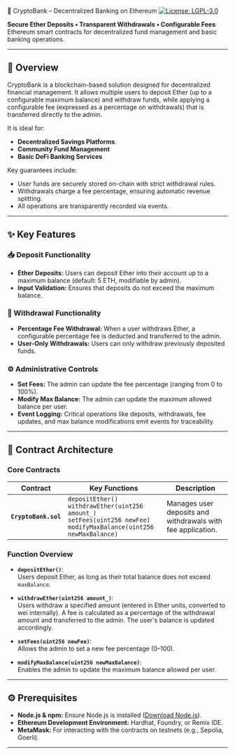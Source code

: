  🏦 CryptoBank – Decentralized Banking on Ethereum
[![License: LGPL-3.0](https://img.shields.io/badge/License-LGPL--3.0-blue.svg)](https://www.gnu.org/licenses/lgpl-3.0)

**Secure Ether Deposits • Transparent Withdrawals • Configurable Fees**  
Ethereum smart contracts for decentralized fund management and basic banking operations.

---

## 📝 Overview
CryptoBank is a blockchain-based solution designed for decentralized financial management. It allows multiple users to deposit Ether (up to a configurable maximum balance) and withdraw funds, while applying a configurable fee (expressed as a percentage on withdrawals) that is transferred directly to the admin. 

It is ideal for:
- **Decentralized Savings Platforms**
- **Community Fund Management**
- **Basic DeFi Banking Services**

Key guarantees include:
- User funds are securely stored on-chain with strict withdrawal rules.
- Withdrawals charge a fee percentage, ensuring automatic revenue splitting.
- All operations are transparently recorded via events.

---

## ✨ Key Features

### 📥 Deposit Functionality
- **Ether Deposits:** Users can deposit Ether into their account up to a maximum balance (default: 5 ETH, modifiable by admin).
- **Input Validation:** Ensures that deposits do not exceed the maximum balance.

### 💸 Withdrawal Functionality
- **Percentage Fee Withdrawal:** When a user withdraws Ether, a configurable percentage fee is deducted and transferred to the admin.
- **User-Only Withdrawals:** Users can only withdraw previously deposited funds.
  
### ⚙️ Administrative Controls
- **Set Fees:** The admin can update the fee percentage (ranging from 0 to 100%).
- **Modify Max Balance:** The admin can update the maximum allowed balance per user.
- **Event Logging:** Critical operations like deposits, withdrawals, fee updates, and max balance modifications emit events for traceability.

---

## 📜 Contract Architecture

### Core Contracts

| Contract          | Key Functions                                   | Description                                          |
|-------------------|-------------------------------------------------|------------------------------------------------------|
| **`CryptoBank.sol`** | `depositEther()`<br>`withdrawEther(uint256 amount_)`<br>`setFees(uint256 newFee)`<br>`modifyMaxBalance(uint256 newMaxBalance)` | Manages user deposits and withdrawals with fee application. |

### Function Overview

- **`depositEther()`**:  
  Users deposit Ether, as long as their total balance does not exceed `maxBalance`.

- **`withdrawEther(uint256 amount_)`**:  
  Users withdraw a specified amount (entered in Ether units, converted to wei internally). A fee is calculated as a percentage of the withdrawal amount and transferred to the admin. The user's balance is updated accordingly.

- **`setFees(uint256 newFee)`**:  
  Allows the admin to set a new fee percentage (0–100).

- **`modifyMaxBalance(uint256 newMaxBalance)`**:  
  Enables the admin to update the maximum balance allowed per user.

---

## ⚙️ Prerequisites

- **Node.js & npm:** Ensure Node.js is installed ([Download Node.js](https://nodejs.org/)).
- **Ethereum Development Environment:** Hardhat, Foundry, or Remix IDE.
- **MetaMask:** For interacting with the contracts on testnets (e.g., Sepolia, Goerli).

---
